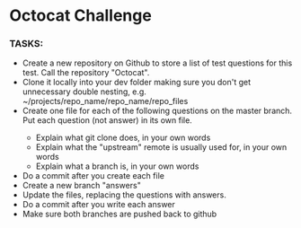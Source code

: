 # Octocat Challenge
<h3>TASKS:</h3>
<ul>
<li>Create a new repository on Github to store a list of test questions for this test. Call the repository "Octocat".</li>
<li>Clone it locally into your dev folder making sure you don't get unnecessary double nesting, e.g. ~/projects/repo_name/repo_name/repo_files</li>
<li>Create one file for each of the following questions on the master branch. Put each question (not answer) in its own file.</li>
  <ul>
    <li>Explain what git clone does, in your own words</li>
    <li>Explain what the "upstream" remote is usually used for, in your own words</li>
    <li>Explain what a branch is, in your own words</li>
  </ul>
<li>Do a commit after you create each file</li>
<li>Create a new branch "answers"</li>
<li>Update the files, replacing the questions with answers.</li>
<li>Do a commit after you write each answer</li>
<li>Make sure both branches are pushed back to github</li>
</ul>
